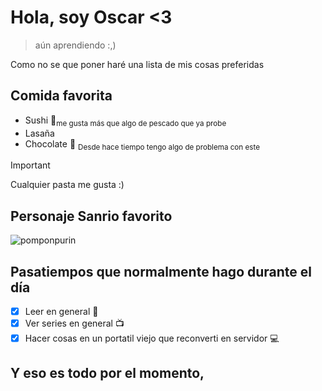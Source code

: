 # **Hola, soy Oscar <3**
> aún aprendiendo :,)

Como no se que poner haré una lista de mis cosas preferidas

## Comida favorita
- Sushi 🍣<sub>me gusta más que algo de pescado que ya probe</sub>
- Lasaña 
- Chocolate 🍫 <sub>Desde hace tiempo tengo algo de problema con este</sub>
>[!Important]
> Cualquier pasta me gusta :)
## Personaje Sanrio favorito 
![pomponpurin](https://static.wikia.nocookie.net/doblaje/images/8/81/Pompompurin.png/revision/latest?cb=20230927030529&path-prefix=es)
## Pasatiempos que normalmente hago durante el día
- [x] Leer en general 📖
- [x] Ver series en general 📺
- [x] Hacer cosas en un portatil viejo que reconverti en servidor️ 💻
## Y eso es todo por el momento,
